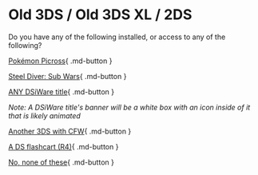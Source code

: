 # Old 3DS / Old 3DS XL / 2DS

Do you have any of the following installed, or access to any of the following?

[Pokémon Picross](/seventeen/pichaxxlater){ .md-button }

[Steel Diver: Sub Wars](/seventeen/steelhaxlater){ .md-button }

[ANY DSiWare title](/seventeen/dsiware){ .md-button }

*Note: A DSiWare title's banner will be a white box with an icon inside of it that is likely animated*

[Another 3DS with CFW](/seventeen/kartdlphaxlater){ .md-button }

[A DS flashcart (R4)](/seventeen/ntrboot){ .md-button }

[No, none of these](/seventeen/failure){ .md-button }